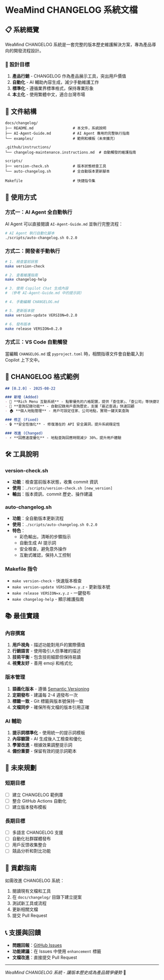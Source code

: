 # WeaMind CHANGELOG 系統文檔

## 📋 系統概覽

WeaMind CHANGELOG 系統是一套完整的版本歷史維護解決方案，專為產品導向的開發流程設計。

### 🎯 設計目標

1. **產品行銷** - CHANGELOG 作為產品展示工具，突出用戶價值
2. **自動化** - AI 輔助內容生成，減少手動維護工作
3. **標準化** - 遵循業界標準格式，保持專業形象
4. **本土化** - 使用繁體中文，適合台灣市場

## 📁 文件結構

```
docs/changelog/
├── README.md                  # 本文件，系統說明
├── AI-Agent-Guide.md          # AI Agent 專用的完整執行指南
└── examples/                  # 範例和模板（未來擴充）

.github/instructions/
└── changelog-maintenance.instructions.md  # 自動觸發的維護指南

scripts/
├── version-check.sh           # 版本狀態檢查工具
└── auto-changelog.sh          # 全自動版本更新腳本

Makefile                       # 快捷指令集
```

## 🚀 使用方式

### 方式一：AI Agent 全自動執行

AI Agent 可以直接閱讀 `AI-Agent-Guide.md` 並執行完整流程：

```bash
# AI Agent 執行自動化腳本
./scripts/auto-changelog.sh 0.2.0
```

### 方式二：開發者手動執行

```bash
# 1. 檢查當前狀態
make version-check

# 2. 查看維護指南
make changelog-help

# 3. 使用 Copilot Chat 生成內容
# （參考 AI-Agent-Guide.md 中的提示詞）

# 4. 手動編輯 CHANGELOG.md

# 5. 更新版本號
make version-update VERSION=0.2.0

# 6. 發布版本
make release VERSION=0.2.0
```

### 方式三：VS Code 自動觸發

當編輯 `CHANGELOG.md` 或 `pyproject.toml` 時，相關指導文件會自動載入到 Copilot 上下文中。

## 🎨 CHANGELOG 格式範例

```markdown
## [0.2.0] - 2025-08-22

### 新增 (Added)
- 🚀 **Rich Menu 互動系統** - 點擊優先的六格配置，提供「查住家」、「查公司」等快捷功能
- 📜 **查詢記錄功能** - 自動記錄用戶查詢歷史，支援「最近查過」快速回顧
- 🏠 **個人地點管理** - 用戶可設定住家、公司地點，實現一鍵天氣查詢

### 修正 (Fixed)
- 🔒 **安全性強化** - 修復潛在的 API 安全漏洞，提升系統穩定性

### 改進 (Changed)
- ⚡ **回應速度優化** - 地點查詢回應時間減少 30%，提升用戶體驗
```

## 🛠️ 工具說明

### version-check.sh
- **功能**：檢查當前版本狀態，收集 commit 資訊
- **使用**：`./scripts/version-check.sh [new_version]`
- **輸出**：版本資訊、commit 歷史、操作建議

### auto-changelog.sh
- **功能**：全自動版本更新流程
- **使用**：`./scripts/auto-changelog.sh 0.2.0`
- **特色**：
  - 彩色輸出，清晰的步驟指示
  - 自動生成 AI 提示詞
  - 安全檢查，避免意外操作
  - 互動式確認，保持人工控制

### Makefile 指令
- `make version-check` - 快速版本檢查
- `make version-update VERSION=x.y.z` - 更新版本號
- `make release VERSION=x.y.z` - 一鍵發布
- `make changelog-help` - 顯示維護指南

## 📚 最佳實踐

### 內容撰寫
1. **用戶視角** - 描述功能對用戶的實際價值
2. **行銷語言** - 使用吸引人但準確的描述
3. **技術平衡** - 包含技術細節但保持易讀
4. **視覺友好** - 善用 emoji 和格式化

### 版本管理
1. **語義化版本** - 遵循 [Semantic Versioning](https://semver.org/)
2. **定期發布** - 建議每 2-4 週發布一次
3. **標籤一致** - Git 標籤與版本號保持一致
4. **文檔同步** - 確保所有文檔的版本引用正確

### AI 輔助
1. **提示詞標準化** - 使用統一的提示詞模板
2. **內容驗證** - AI 生成後人工檢查和優化
3. **學習改進** - 根據效果調整提示詞
4. **備份重要** - 保留有效的提示詞範本

## 🔮 未來規劃

### 短期目標
- [ ] 建立 CHANGELOG 範例庫
- [ ] 整合 GitHub Actions 自動化
- [ ] 建立版本發布模板

### 長期目標
- [ ] 多語言 CHANGELOG 支援
- [ ] 自動化社群媒體發布
- [ ] 用戶反馈收集整合
- [ ] 競品分析和對比功能

## 🤝 貢獻指南

如需改進 CHANGELOG 系統：
1. 閱讀現有文檔和工具
2. 在 `docs/changelog/` 目錄下建立提案
3. 測試新工具或流程
4. 更新相關文檔
5. 提交 Pull Request

## 📞 支援與回饋

- **問題回報**：[GitHub Issues](https://github.com/kyomind/WeaMind/issues)
- **功能建議**：在 Issues 中使用 `enhancement` 標籤
- **文檔改進**：直接提交 Pull Request

---

*WeaMind CHANGELOG 系統 - 讓版本歷史成為產品競爭優勢* 🌟
